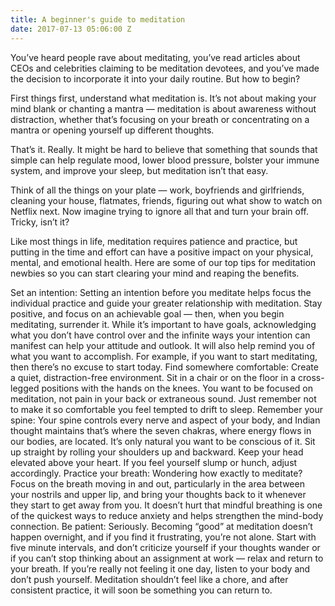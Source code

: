 ```yaml
---
title: A beginner's guide to meditation
date: 2017-07-13 05:06:00 Z
---
```


You’ve heard people rave about meditating, you’ve read articles about CEOs and celebrities claiming to be meditation devotees, and you’ve made the decision to incorporate it into your daily routine. But how to begin? 

First things first, understand what meditation is. It’s not about making your mind blank or chanting a mantra — meditation is about awareness without distraction, whether that’s focusing on your breath or concentrating on a mantra or opening yourself up different thoughts. 

That’s it. Really. It might be hard to believe that something that sounds that simple can help regulate mood, lower blood pressure, bolster your immune system, and improve your sleep, but meditation isn’t that easy. 

Think of all the things on your plate — work, boyfriends and girlfriends, cleaning your house, flatmates, friends, figuring out what show to watch on Netflix next. Now imagine trying to ignore all that and turn your brain off. Tricky, isn’t it? 

Like most things in life, meditation requires patience and practice, but putting in the time and effort can have a positive impact on your physical, mental, and emotional health. Here are some of our top tips for meditation newbies so you can start clearing your mind and reaping the benefits.

Set an intention: Setting an intention before you meditate helps focus the individual practice and guide your greater relationship with meditation. Stay positive, and focus on an achievable goal — then, when you begin meditating, surrender it. While it’s important to have goals, acknowledging what you don’t have control over and the infinite ways your intention can manifest can help your attitude and outlook. It will also help remind you of what you want to accomplish. For example, if you want to start meditating, then there’s no excuse to start today.
Find somewhere comfortable: Create a quiet, distraction-free environment. Sit in a chair or on the floor in a cross-legged positions with the hands on the knees. You want to be focused on meditation, not pain in your back or extraneous sound. Just remember not to make it so comfortable you feel tempted to drift to sleep. 
Remember your spine: Your spine controls every nerve and aspect of your body, and Indian thought maintains that’s where the seven chakras, where energy flows in our bodies, are located. It’s only natural you want to be conscious of it. Sit up straight by rolling your shoulders up and backward. Keep your head elevated above your heart. If you feel yourself slump or hunch, adjust accordingly. 
Practice your breath: Wondering how exactly to meditate? Focus on the breath moving in and out, particularly in the area between your nostrils and upper lip, and bring your thoughts back to it whenever they start to get away from you. It doesn’t hurt that mindful breathing is one of the quickest ways to reduce anxiety and helps strengthen the mind-body connection. 
Be patient: Seriously. Becoming “good” at meditation doesn’t happen overnight, and if you find it frustrating, you’re not alone. Start with five minute intervals, and don’t criticize yourself if your thoughts wander or if you can’t stop thinking about an assignment at work — relax and return to your breath. If you’re really not feeling it one day, listen to your body and don’t push yourself. Meditation shouldn’t feel like a chore, and after consistent practice, it will soon be something you can return to. 





